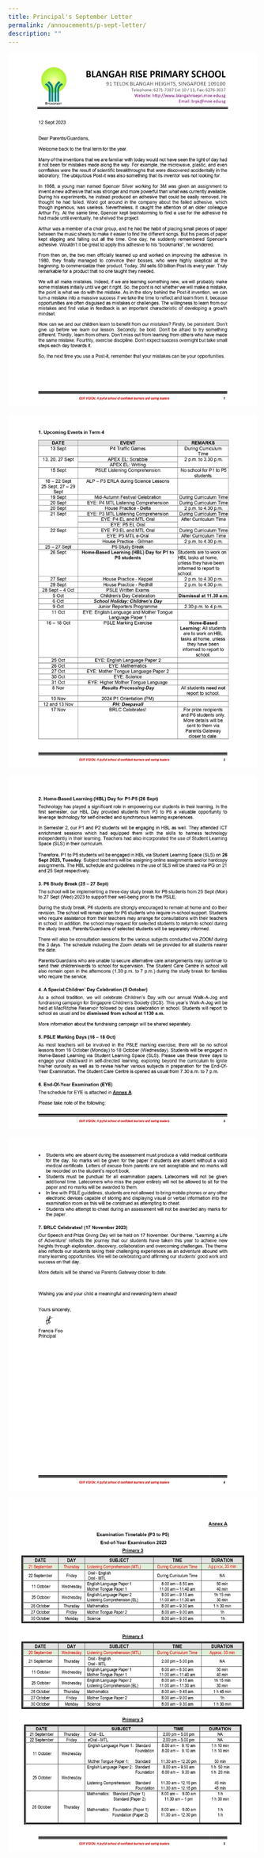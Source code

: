 ```yaml
---
title: Principal's September Letter
permalink: /annoucements/p-sept-letter/
description: ""
---
```

![](/images/Announcements/2023-04%20principal_page-0001.jpg)

![](/images/Announcements/2023-04%20principal_page-0002.jpg)

![](/images/Announcements/2023-04%20principal_page-0003.jpg)

![](/images/Announcements/2023-04%20principal_page-0004.jpg)

![](/images/Announcements/2023-04%20principal_page-0005.jpg)
